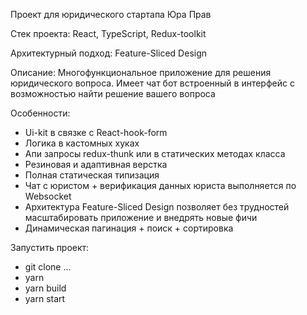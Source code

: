 Проект для юридического стартапа Юра Прав

Стек проекта: React, TypeScript, Redux-toolkit

Архитектурный подход: Feature-Sliced Design

Описание:
  Многофункциональное приложение для решения юридического вопроса. Имеет чат бот встроенный в интерфейс с возможностью найти решение вашего вопроса
  

Особенности: 
  - Ui-kit в связке с React-hook-form
  - Логика в кастомных хуках
  - Апи запросы redux-thunk или в статических методах класса
  - Резиновая и адаптивная верстка
  - Полная статическая типизация
  - Чат с юристом + верификация данных юриста выполняется по Websocket
  - Архитектура Feature-Sliced Design позволяет без трудностей масштабировать приложение
и внедрять новые фичи
  - Динамическая пагинация + поиск + сортировка 

Запустить проект:
  - git clone ...
  - yarn
  - yarn build
  - yarn start
